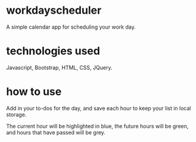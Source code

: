 # workdayscheduler
A simple calendar app for scheduling your work day.

# technologies used
Javascript, Bootstrap, HTML, CSS, JQuery. 

# how to use
Add in your to-dos for the day, and save each hour to keep your list in local storage. 

The current hour will be highlighted in blue, the future hours will be green, and hours that have passed will be grey. 